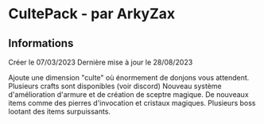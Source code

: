 # CultePack - par ArkyZax

## Informations

Créer le 07/03/2023
Dernière mise à jour le 28/08/2023

Ajoute une dimension "culte" où énormement de donjons vous attendent.
Plusieurs crafts sont disponibles (voir discord)
Nouveau système d'amélioration d'armure et de création de sceptre magique.
De nouveaux items comme des pierres d'invocation et cristaux magiques.
Plusieurs boss lootant des items surpuissants.
 
